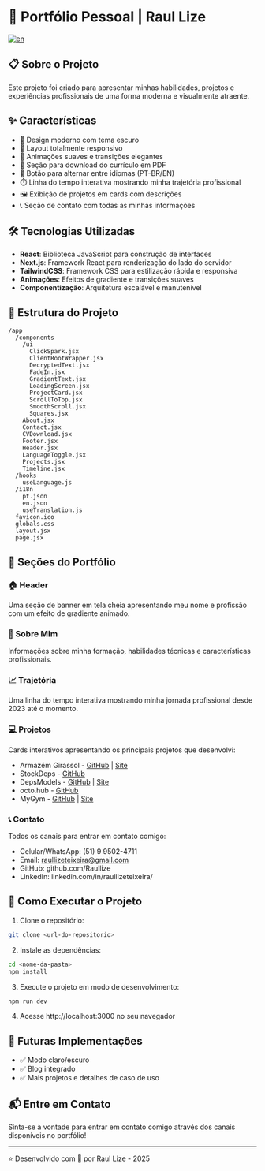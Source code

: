 # 🚀 Portfólio Pessoal | Raul Lize
[![en](https://img.shields.io/badge/lang-en-red.svg)](./README.en.md)

## 📋 Sobre o Projeto

Este projeto foi criado para apresentar minhas habilidades, projetos e experiências profissionais de uma forma moderna e visualmente atraente.

## ✨ Características

- 🌙 Design moderno com tema escuro
- 📱 Layout totalmente responsivo
- 🎨 Animações suaves e transições elegantes
- 📄 Seção para download do currículo em PDF
- 🔄 Botão para alternar entre idiomas (PT-BR/EN)
- ⏱️ Linha do tempo interativa mostrando minha trajetória profissional
- 🖼️ Exibição de projetos em cards com descrições
- 📞 Seção de contato com todas as minhas informações

## 🛠️ Tecnologias Utilizadas

- **React**: Biblioteca JavaScript para construção de interfaces
- **Next.js**: Framework React para renderização do lado do servidor
- **TailwindCSS**: Framework CSS para estilização rápida e responsiva
- **Animações**: Efeitos de gradiente e transições suaves
- **Componentização**: Arquitetura escalável e manutenível

## 📂 Estrutura do Projeto

```
/app
  /components
    /ui
      ClickSpark.jsx
      ClientRootWrapper.jsx
      DecryptedText.jsx
      FadeIn.jsx
      GradientText.jsx
      LoadingScreen.jsx
      ProjectCard.jsx
      ScrollToTop.jsx
      SmoothScroll.jsx
      Squares.jsx
    About.jsx
    Contact.jsx
    CVDownload.jsx
    Footer.jsx
    Header.jsx
    LanguageToggle.jsx
    Projects.jsx
    Timeline.jsx
  /hooks
    useLanguage.js
  /i18n
    pt.json
    en.json
    useTranslation.js
  favicon.ico
  globals.css
  layout.jsx
  page.jsx
```

## 📱 Seções do Portfólio

### 🏠 Header
Uma seção de banner em tela cheia apresentando meu nome e profissão com um efeito de gradiente animado.

### 👋 Sobre Mim
Informações sobre minha formação, habilidades técnicas e características profissionais.

### 📈 Trajetória
Uma linha do tempo interativa mostrando minha jornada profissional desde 2023 até o momento.

### 💻 Projetos
Cards interativos apresentando os principais projetos que desenvolvi:
- Armazém Girassol - [GitHub](https://github.com/depsModels/armazem-girassol) | [Site](https://www.armazemgirassol.com.br)
- StockDeps - [GitHub](https://github.com/depsModels/stockDeps)
- DepsModels - [GitHub](https://github.com/depsModels/deps) | [Site](https://depsmodels.com)
- octo.hub - [GitHub](https://github.com/depsModels/octoHub)
- MyGym - [GitHub](https://github.com/depsModels/MyGym) | [Site](https://my-gym-academy.vercel.app)

### 📞 Contato
Todos os canais para entrar em contato comigo:
- Celular/WhatsApp: (51) 9 9502-4711
- Email: raullizeteixeira@gmail.com
- GitHub: github.com/Raullize
- LinkedIn: linkedin.com/in/raullizeteixeira/

## 🚀 Como Executar o Projeto

1. Clone o repositório:
```bash
git clone <url-do-repositorio>
```

2. Instale as dependências:
```bash
cd <nome-da-pasta>
npm install
```

3. Execute o projeto em modo de desenvolvimento:
```bash
npm run dev
```

4. Acesse http://localhost:3000 no seu navegador

## 🔮 Futuras Implementações

- ✅ Modo claro/escuro
- ✅ Blog integrado
- ✅ Mais projetos e detalhes de caso de uso

## 📬 Entre em Contato

Sinta-se à vontade para entrar em contato comigo através dos canais disponíveis no portfólio!

---

⭐ Desenvolvido com 💙 por Raul Lize - 2025
